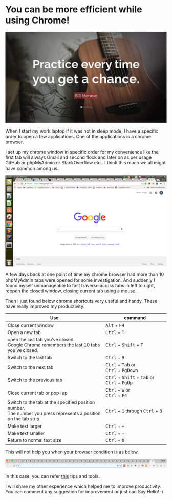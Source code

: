 # You can be more efficient while using Chrome!


![](./chrome_shortcuts/chrome_shortcut.jpeg)

When I start my work laptop if it was not in sleep mode, I have a specific order to open a few applications. One of the applications is a chrome browser.

I set up my chrome window in specific order for my convenience like the first tab will always Gmail and second flock and later on as per usage GitHub or phpMyAdmin or StackOverflow etc.. I think this much we all might have common among us.


![](./chrome_shortcuts/chrome_tabs.png)


A few days back at one point of time my chrome browser had more than 10 phpMyAdmin tabs were opened for some investigation. And suddenly I found myself unmanageable to fast traverse across tabs in left to right, reopen the closed window, closing current tab using a mouse.

Then I just found below chrome shortcuts very useful and handy. These have really improved my productivity.

Use | command
--- | ---
Close current window | <kbd>Alt</kbd> + <kbd>F4</kbd>
Open a new tab | <kbd>Ctrl</kbd> + <kbd>T</kbd> 
open the last tab you’ve closed. <br/> Google Chrome remembers the last 10 tabs you’ve closed. | <kbd>Ctrl</kbd> + <kbd>Shift</kbd> + <kbd>T</kbd>
Switch to the last tab | <kbd>Ctrl</kbd> + <kbd>9</kbd>
Switch to the next tab | <kbd>Ctrl</kbd> + <kbd>Tab</kbd> or <br/> <kbd>Ctrl</kbd> + <kbd>PgDown</kbd>
Switch to the previous tab | <kbd>Ctrl</kbd> + <kbd>Shift</kbd> + <kbd>Tab</kbd> or  <kbd>Ctrl</kbd> + <kbd>PgUp</kbd>
Close current tab or pop-up | <kbd>Ctrl</kbd> + <kbd>W</kbd> or<br/> <kbd>Ctrl</kbd> + <kbd>F4</kbd>
Switch to the tab at the specified position number. <br/>The number you press represents a position on the tab strip. | <kbd>Ctrl</kbd> + <kbd>1</kbd> through <kbd>Ctrl</kbd> + <kbd>8</kbd>
Make text larger | <kbd>Ctrl</kbd> + <kbd>+</kbd>
Make text smaller | <kbd>Ctrl</kbd> + <kbd>-</kbd> 
Return to normal text size  | <kbd>Ctrl</kbd> + <kbd>0</kbd>


This will not help you when your browser condition is as below.

![](./chrome_shortcuts/tabs_tabs.png)


In this case, you can refer [this](https://zapier.com/blog/chrome-firefox-tab-extensions/) tips and tools.

I will share my other experience which helped me to improve productivity. You can comment any suggestion for improvement or just can Say Hello! :)